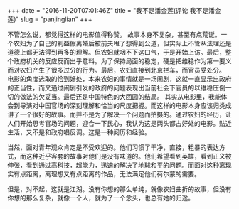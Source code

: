 +++
date = "2016-11-20T07:01:46Z"
title = "我不是潘金莲(评论 我不是潘金莲)"
slug = "panjinglian" 
+++

不管怎么说，都觉得这样的电影值得称赞。
故事本身不复杂，甚至有点荒诞。一个农妇为了自己的利益假离婚后被前夫甩了想得到公道，但实际上不管从法理还是道德上都无法得到再多的理解。但农妇就咽不下这口气，于是开始上访。最后，整个政府机关的反应反而出乎意料。为了保持局面的稳定，硬是把维稳作为第一要义而对农妇产生了很多过分的行为。最后，农妇直接到北京拦车，而官员受处分。
电影的角度选取的恰到好处，本来农妇的事情就是一场闹剧，这就一直显示出政府的正当性，而又通过闹剧引发的政府的问题表现出当前社会下官员的以维稳压倒一切的做法的欠妥当。最后还是中国特色的大团圆的结局。
其实从电影里，我能体会到导演对中国官场的深刻理解和恰当的尺度把握。而这样的电影本身应该归类成讲了一个很好的故事。而并不是为了解决一个问题而拍摄的。通过农妇的经历，让人们开始思考官场的问题，迎合一下民心，我认为这是两头都占好处的电影。贴近生活，又不是和政府唱反调。这是一种阅历和经验。

当然，面对青年观众肯定是不受欢迎的。他们习惯了干净，直接，粗暴的表达方式，而这种近乎客套的故事对他们是没有味道的。他们希望看到英雄，看到正义被伸张，看到通过高科技，超能力，迅速的解决了地球和平的问题。而面对这种离现实有点距离，离理想又有点距离的作品，无法满足他们荷尔蒙的需要。

但是，对不起，这就是江湖。没有你想的那么单纯，就像农妇曲折的故事，但没有你想的那么复杂，就像一个人，就为了一个念头，也总有她的归途。
